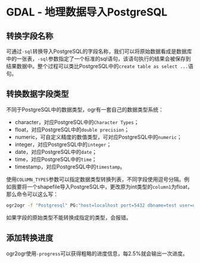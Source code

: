 # GDAL - 地理数据导入PostgreSQL

## 转换字段名称

可通过`-sql`转换导入PostgreSQL的字段名称，我们可以将原始数据看成是数据库中的一张表，`-sql`参数指定了一个标准的sql语句，该语句执行的结果会被保存到结果数据中。整个过程可以类比PostgreSQL中的`create table as select ...`语句。

## 转换数据字段类型

不同于PostgreSQL中的数据类型，ogr有一套自己的数据类型系统：

- character，对应PostgreSQL中的`Character Types`；
- float，对应PostgreSQL中的`double precision`；
- numeric，可自定义精度的数值类型，可对应PostgreSQL中的`numeric`；
- integer，对应PostgreSQL中的`integer`；
- date，对应PostgreSQL中的`date`；
- time，对应PostgreSQL中的`time`；
- timestamp，对应PostgreSQL中的`timestamp`。

使用`COLUMN_TYPES`参数可以指定数据类型转换列表，不同字段使用逗号分隔。例如我要将一个shapefile导入PostgreSQL中，更改原为int类型的`column1`为float，那么命令可以这么写：

```sh
ogr2ogr -f "Postgresql" PG:"host=localhost port=5432 dbname=test user=user password=pass" -lco COLUMN_TYPES="column1=float" file.shp
```

如果字段的原始类型不能转换成指定的类型，会报错。

## 添加转换进度

ogr2ogr使用`-progress`可以获得粗略的进度信息，每2.5%就会输出一次进度。